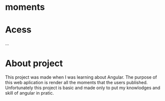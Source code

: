 # moments

# Acess
...

# About project

This project was made when I was learning about Angular. The purpose of this web aplication is render all the moments that the users published. Unfortunately
this project is basic and made only to put my knowlodges and skill of angular in pratic.
